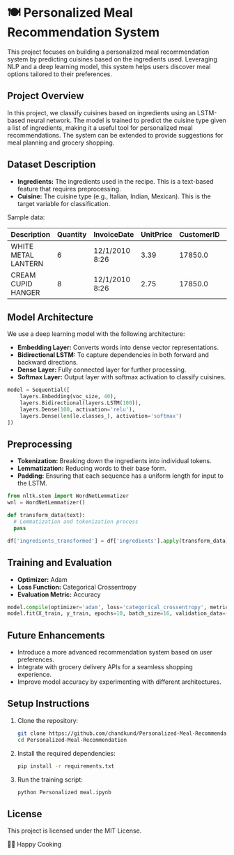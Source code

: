# 🍽️ Personalized Meal Recommendation System

This project focuses on building a personalized meal recommendation system by predicting cuisines based on the ingredients used. Leveraging NLP and a deep learning model, this system helps users discover meal options tailored to their preferences.

## Project Overview 

In this project, we classify cuisines based on ingredients using an LSTM-based neural network. The model is trained to predict the cuisine type given a list of ingredients, making it a useful tool for personalized meal recommendations. The system can be extended to provide suggestions for meal planning and grocery shopping.

## Dataset Description 

- **Ingredients:** The ingredients used in the recipe. This is a text-based feature that requires preprocessing.    
- **Cuisine:** The cuisine type (e.g., Italian, Indian, Mexican). This is the target variable for classification.  

Sample data:

| Description        | Quantity | InvoiceDate        | UnitPrice | CustomerID | Country |
|--------------------|----------|--------------------|-----------|------------|---------|
| WHITE METAL LANTERN| 6        | 12/1/2010 8:26     | 3.39      | 17850.0    |  India  |
| CREAM CUPID HANGER | 8        | 12/1/2010 8:26     | 2.75      | 17850.0    |  India  |

## Model Architecture

We use a deep learning model with the following architecture:

- **Embedding Layer:** Converts words into dense vector representations.
- **Bidirectional LSTM:** To capture dependencies in both forward and backward directions.
- **Dense Layer:** Fully connected layer for further processing.
- **Softmax Layer:** Output layer with softmax activation to classify cuisines.

```python
model = Sequential([
    layers.Embedding(voc_size, 40),
    layers.Bidirectional(layers.LSTM(100)),
    layers.Dense(100, activation='relu'),
    layers.Dense(len(le.classes_), activation='softmax')
])
```

## Preprocessing

- **Tokenization:** Breaking down the ingredients into individual tokens.
- **Lemmatization:** Reducing words to their base form.
- **Padding:** Ensuring that each sequence has a uniform length for input to the LSTM.

```python
from nltk.stem import WordNetLemmatizer
wnl = WordNetLemmatizer()

def transform_data(text):
  # Lemmatization and tokenization process
  pass

df['ingredients_transformed'] = df['ingredients'].apply(transform_data)
```

## Training and Evaluation

- **Optimizer:** Adam
- **Loss Function:** Categorical Crossentropy
- **Evaluation Metric:** Accuracy

```python
model.compile(optimizer='adam', loss='categorical_crossentropy', metrics=['accuracy'])
model.fit(X_train, y_train, epochs=10, batch_size=16, validation_data=(X_test, y_test))
```


## Future Enhancements

- Introduce a more advanced recommendation system based on user preferences.
- Integrate with grocery delivery APIs for a seamless shopping experience.
- Improve model accuracy by experimenting with different architectures.

## Setup Instructions

1. Clone the repository:
   ```bash
   git clone https://github.com/chandkund/Personalized-Meal-Recommendation.git
   cd Personalized-Meal-Recommendation
   ```
2. Install the required dependencies:
   ```bash
   pip install -r requirements.txt
   ```

3. Run the training script:
   ```bash
   python Personalized meal.ipynb
   ```

## License

This project is licensed under the MIT License.

👨‍🍳 Happy Cooking
